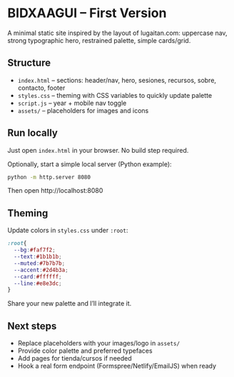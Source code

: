 # BIDXAAGUI – First Version

A minimal static site inspired by the layout of lugaitan.com: uppercase nav, strong typographic hero, restrained palette, simple cards/grid.

## Structure
- `index.html` – sections: header/nav, hero, sesiones, recursos, sobre, contacto, footer
- `styles.css` – theming with CSS variables to quickly update palette
- `script.js` – year + mobile nav toggle
- `assets/` – placeholders for images and icons

## Run locally
Just open `index.html` in your browser. No build step required.

Optionally, start a simple local server (Python example):

```bash
python -m http.server 8080
```

Then open http://localhost:8080

## Theming
Update colors in `styles.css` under `:root`:
```css
:root{
  --bg:#faf7f2;
  --text:#1b1b1b;
  --muted:#7b7b7b;
  --accent:#2d4b3a;
  --card:#ffffff;
  --line:#e8e3dc;
}
```
Share your new palette and I’ll integrate it.

## Next steps
- Replace placeholders with your images/logo in `assets/`
- Provide color palette and preferred typefaces
- Add pages for tienda/cursos if needed
- Hook a real form endpoint (Formspree/Netlify/EmailJS) when ready
